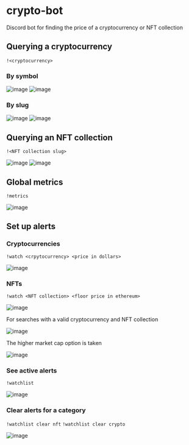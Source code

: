 # crypto-bot
Discord bot for finding the price of a cryptocurrency or NFT collection

## Querying a cryptocurrency
`!<cryptocurrency>`
### By symbol
![image](https://user-images.githubusercontent.com/57625180/161119592-37e4338c-8862-44a9-8f44-80c259cebbc0.png)
![image](https://user-images.githubusercontent.com/57625180/161116039-a047ecbd-fe32-4631-9b7e-ded23fa437e0.png)


### By slug
![image](https://user-images.githubusercontent.com/57625180/161116165-d1aae4db-9cd9-4644-9d5f-645175ce33ec.png)
![image](https://user-images.githubusercontent.com/57625180/161115067-e75d5807-b3f9-469b-b54e-51b44e024da4.png)

## Querying an NFT collection
`!<NFT collection slug>`

![image](https://user-images.githubusercontent.com/57625180/161115302-2d0efcac-d21d-42f1-89e4-72045cba69ae.png)
![image](https://user-images.githubusercontent.com/57625180/161115586-f58b98f4-3869-4779-9e54-d736e52ec79d.png)

## Global metrics
`!metrics`

![image](https://user-images.githubusercontent.com/57625180/161115836-a3d442e7-24e0-4921-8385-9dc7cc9af46f.png)

## Set up alerts
### Cryptocurrencies
`!watch <crpytocurrency> <price in dollars>`

![image](https://user-images.githubusercontent.com/57625180/161116937-abf098eb-c79b-4da0-a801-81c8101be682.png)

### NFTs
`!watch <NFT collection> <floor price in ethereum>`

![image](https://user-images.githubusercontent.com/57625180/161118226-c5621685-8f25-4835-9501-573d3188f6d2.png)

For searches with a valid cryptocurrency and NFT collection

![image](https://user-images.githubusercontent.com/57625180/161118403-4c25f261-ddde-4e80-a54f-3aaffc5f0b54.png)

The higher market cap option is taken

![image](https://user-images.githubusercontent.com/57625180/161118578-35b9f391-5a7f-4a69-b961-7e65e6c50e84.png)

### See active alerts
`!watchlist`

![image](https://user-images.githubusercontent.com/57625180/161118910-58b95200-b1bd-43dc-b879-4396f5926cec.png)

### Clear alerts for a category
`!watchlist clear nft` `!watchlist clear crypto`

![image](https://user-images.githubusercontent.com/57625180/161119205-ee9f8b79-1859-4191-a0e3-c61340690ea3.png)


